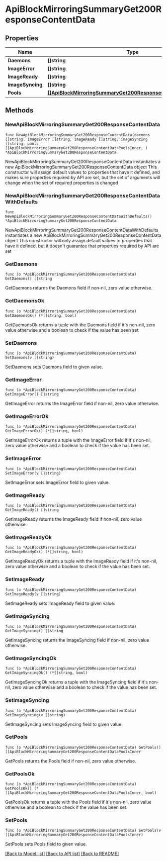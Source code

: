 # ApiBlockMirroringSummaryGet200ResponseContentData

## Properties

Name | Type | Description | Notes
------------ | ------------- | ------------- | -------------
**Daemons** | **[]string** |  | 
**ImageError** | **[]string** |  | 
**ImageReady** | **[]string** |  | 
**ImageSyncing** | **[]string** |  | 
**Pools** | [**[]ApiBlockMirroringSummaryGet200ResponseContentDataPoolsInner**](ApiBlockMirroringSummaryGet200ResponseContentDataPoolsInner.md) | Pools | 

## Methods

### NewApiBlockMirroringSummaryGet200ResponseContentData

`func NewApiBlockMirroringSummaryGet200ResponseContentData(daemons []string, imageError []string, imageReady []string, imageSyncing []string, pools []ApiBlockMirroringSummaryGet200ResponseContentDataPoolsInner, ) *ApiBlockMirroringSummaryGet200ResponseContentData`

NewApiBlockMirroringSummaryGet200ResponseContentData instantiates a new ApiBlockMirroringSummaryGet200ResponseContentData object
This constructor will assign default values to properties that have it defined,
and makes sure properties required by API are set, but the set of arguments
will change when the set of required properties is changed

### NewApiBlockMirroringSummaryGet200ResponseContentDataWithDefaults

`func NewApiBlockMirroringSummaryGet200ResponseContentDataWithDefaults() *ApiBlockMirroringSummaryGet200ResponseContentData`

NewApiBlockMirroringSummaryGet200ResponseContentDataWithDefaults instantiates a new ApiBlockMirroringSummaryGet200ResponseContentData object
This constructor will only assign default values to properties that have it defined,
but it doesn't guarantee that properties required by API are set

### GetDaemons

`func (o *ApiBlockMirroringSummaryGet200ResponseContentData) GetDaemons() []string`

GetDaemons returns the Daemons field if non-nil, zero value otherwise.

### GetDaemonsOk

`func (o *ApiBlockMirroringSummaryGet200ResponseContentData) GetDaemonsOk() (*[]string, bool)`

GetDaemonsOk returns a tuple with the Daemons field if it's non-nil, zero value otherwise
and a boolean to check if the value has been set.

### SetDaemons

`func (o *ApiBlockMirroringSummaryGet200ResponseContentData) SetDaemons(v []string)`

SetDaemons sets Daemons field to given value.


### GetImageError

`func (o *ApiBlockMirroringSummaryGet200ResponseContentData) GetImageError() []string`

GetImageError returns the ImageError field if non-nil, zero value otherwise.

### GetImageErrorOk

`func (o *ApiBlockMirroringSummaryGet200ResponseContentData) GetImageErrorOk() (*[]string, bool)`

GetImageErrorOk returns a tuple with the ImageError field if it's non-nil, zero value otherwise
and a boolean to check if the value has been set.

### SetImageError

`func (o *ApiBlockMirroringSummaryGet200ResponseContentData) SetImageError(v []string)`

SetImageError sets ImageError field to given value.


### GetImageReady

`func (o *ApiBlockMirroringSummaryGet200ResponseContentData) GetImageReady() []string`

GetImageReady returns the ImageReady field if non-nil, zero value otherwise.

### GetImageReadyOk

`func (o *ApiBlockMirroringSummaryGet200ResponseContentData) GetImageReadyOk() (*[]string, bool)`

GetImageReadyOk returns a tuple with the ImageReady field if it's non-nil, zero value otherwise
and a boolean to check if the value has been set.

### SetImageReady

`func (o *ApiBlockMirroringSummaryGet200ResponseContentData) SetImageReady(v []string)`

SetImageReady sets ImageReady field to given value.


### GetImageSyncing

`func (o *ApiBlockMirroringSummaryGet200ResponseContentData) GetImageSyncing() []string`

GetImageSyncing returns the ImageSyncing field if non-nil, zero value otherwise.

### GetImageSyncingOk

`func (o *ApiBlockMirroringSummaryGet200ResponseContentData) GetImageSyncingOk() (*[]string, bool)`

GetImageSyncingOk returns a tuple with the ImageSyncing field if it's non-nil, zero value otherwise
and a boolean to check if the value has been set.

### SetImageSyncing

`func (o *ApiBlockMirroringSummaryGet200ResponseContentData) SetImageSyncing(v []string)`

SetImageSyncing sets ImageSyncing field to given value.


### GetPools

`func (o *ApiBlockMirroringSummaryGet200ResponseContentData) GetPools() []ApiBlockMirroringSummaryGet200ResponseContentDataPoolsInner`

GetPools returns the Pools field if non-nil, zero value otherwise.

### GetPoolsOk

`func (o *ApiBlockMirroringSummaryGet200ResponseContentData) GetPoolsOk() (*[]ApiBlockMirroringSummaryGet200ResponseContentDataPoolsInner, bool)`

GetPoolsOk returns a tuple with the Pools field if it's non-nil, zero value otherwise
and a boolean to check if the value has been set.

### SetPools

`func (o *ApiBlockMirroringSummaryGet200ResponseContentData) SetPools(v []ApiBlockMirroringSummaryGet200ResponseContentDataPoolsInner)`

SetPools sets Pools field to given value.



[[Back to Model list]](../README.md#documentation-for-models) [[Back to API list]](../README.md#documentation-for-api-endpoints) [[Back to README]](../README.md)


